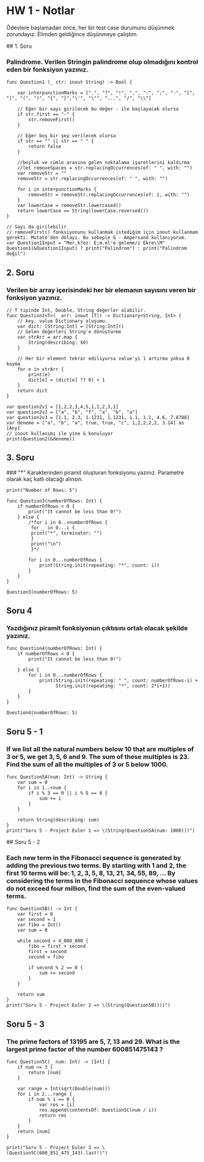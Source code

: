 # HW 1 - Notlar

Ödevlere başlamadan önce, her bir test case durumunu düşünmek zorundayız. Elimden geldiğince düşünmeye çalıştım.

## 1. Soru

### Palindrome. Verilen Stringin palindrome olup olmadığını kontrol eden bir fonksiyon yazınız.

```
func Question1 (_ str: inout String) -> Bool {
    
    var interpunctionMarks = [".", "?", "!", ",", ":", ";", "-", "[", "]", "(", ")", "{", "}","\'", "\"", "...", "/", "\\"]
    
    // Eğer bir sayı girilecek bu değer - ile başlayacak olursa
    if str.first == "-" {
        str.removeFirst()
    }
    
    // Eğer boş bir şey verilecek olursa
    if str == "" || str == " " {
        return false
    }
    
    //boşluk ve cümle arasına gelen noktalama işaretlerini kaldırma
    //let removeSpaces = str.replacingOccurrences(of: " ", with: "")
    var removeStr = ""
    removeStr = str.replacingOccurrences(of: " ", with: "")
    
    for i in interpunctionMarks {
        removeStr = removeStr.replacingOccurrences(of: i, with: "")
    }
    var lowerCase = removeStr.lowercased()
    return lowerCase == String(lowerCase.reversed())
}

// Sayı da girilebilir
// removeFirst() fonksiyonunu kullanmak istediğim için inout kullanmam gerekti. Mutate'den dolayı. Bu sebeple & - Ampersand kullanıyorum.
var Question1Input = "Mer,k?ez: E;m.el'e geleme/z Ekre\\M"
Question1(&Question1Input) ? print("Palindrom") : print("Palindrom değil")
```

## 2. Soru

### Verilen bir array içerisindeki her bir elemanın sayısını veren bir fonksiyon yazınız.

```
// T tipinde Int, Double, String değerler alabilir.
func Question2<T>(_ arr: inout [T]) -> Dictionary<String, Int> {
    // key, value Dictionary oluşumu.
    var dict: [String:Int] = [String:Int]()
    // Gelen değerleri String'e dönüştürme
    var strArr = arr.map {
        String(describing: $0)
    }
    
    // Her bir element tekrar ediliyorsa value'yi 1 artırma yoksa 0 koyma
    for e in strArr {
        print(e)
        dict[e] = (dict[e] ?? 0) + 1
    }
    return dict
}

var question2v1 = [1,2,2,3,4,5,1,1,2,3,1]
var question2v2 = ["a", "b", "f", "a", "b", "a"]
var question2v3 = [1.1, 2.3, 1.1231, 1.1231, 1.1, 1.1, 4.6, 7.8788]
var deneme = ["a", "b", "a", true, true, "c", 1,2,2,2,2, 3.14] as [Any]
// inout kullanımı ile yine & konuluyor
print(Question2(&deneme))
```

## 3. Soru

### "*" Karakterinden piramit oluşturan fonksiyonu yazınız. Parametre olarak kaç katlı olacağı alınsın.

```
print("Number of Rows: 5")

func Question3(numberOfRows: Int) {
    if numberOfRows < 0 {
        print("It cannot be less than 0!")
    } else {
        /*for i in 0..<numberOfRows {
         for _ in 0...i {
         print("*", terminator: "")
         }
         print("\n")
         }*/
        
        for i in 0...numberOfRows {
            print(String.init(repeating: "*", count: i))
        }
    }
}

Question3(numberOfRows: 5)
```

## Soru 4 

### Yazdığınız piramit fonksiyonun çıktısını ortalı olacak şekilde yazınız.

```
func Question4(numberOfRows: Int) {
    if numberOfRows < 0 {
        print("It cannot be less than 0!")
        
    } else {
        for i in 0...numberOfRows {
            print(String.init(repeating: " ", count: numberOfRows-i) +
                  String.init(repeating: "*", count: 2*i+1))
        }
    }
}

Question4(numberOfRows: 5)
```

## Soru 5 - 1 

### If we list all the natural numbers below 10 that are multiples of 3 or 5, we get 3, 5, 6 and 9. The sum of these multiples is 23. Find the sum of all the multiples of 3 or 5 below 1000.

```
func Question5A(num: Int) -> String {
    var sum = 0
    for i in 1..<num {
        if i % 3 == 0 || i % 5 == 0 {
            sum += i
        }
    }
    
    return String(describing: sum)
}
print("Soru 5 - Project Euler 1 => \(String(Question5A(num: 1000)))")
```

## Soru 5 - 2

###  Each new term in the Fibonacci sequence is generated by adding the previous two terms. By starting with 1 and 2, the first 10 terms will be: 1, 2, 3, 5, 8, 13, 21, 34, 55, 89, ... By considering the terms in the Fibonacci sequence whose values do not exceed four million, find the sum of the even-valued terms.

```
func Question5B() -> Int {
    var first = 0
    var second = 1
    var fibo = Int()
    var sum = 0
    
    while second < 4_000_000 {
        fibo = first + second
        first = second
        second = fibo
        
        if second % 2 == 0 {
            sum += second
        }
    }
    
    return sum
}
print("Soru 5 - Project Euler 2 => \(String(Question5B()))")
```

## Soru 5 - 3

### The prime factors of 13195 are 5, 7, 13 and 29. What is the largest prime factor of the number 600851475143 ?

```
func Question5C(_ num: Int) -> [Int] {
    if num <= 3 {
        return [num]
    }
    
    var range = Int(sqrt(Double(num)))
    for i in 2...range {
        if num % i == 0 {
            var res = [i]
            res.append(contentsOf: Question5C(num / i))
            return res
        }
    }
    return [num]
}

print("Soru 5 - Project Euler 3 => \(Question5C(600_851_475_143).last!)")
```
